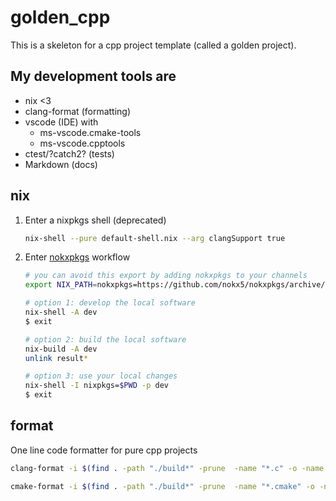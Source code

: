 # golden_cpp

This is a skeleton for a cpp project template (called a golden project).

## My development tools are
- nix <3
- clang-format (formatting)
- vscode (IDE) with 
  - ms-vscode.cmake-tools
  - ms-vscode.cpptools
- ctest/?catch2? (tests)
- Markdown (docs)

## nix

1. Enter a nixpkgs shell (deprecated)
   ```bash
   nix-shell --pure default-shell.nix --arg clangSupport true
   ```

2. Enter [nokxpkgs](https://github.com/nokx5/nokxpkgs#add-nokxpkgs-to-your-nix-channel) workflow
    ```bash
    # you can avoid this export by adding nokxpkgs to your channels
    export NIX_PATH=nokxpkgs=https://github.com/nokx5/nokxpkgs/archive/main.tar.gz
    
    # option 1: develop the local software
    nix-shell -A dev
    $ exit
    
    # option 2: build the local software
    nix-build -A dev
    unlink result*
    
    # option 3: use your local changes
    nix-shell -I nixpkgs=$PWD -p dev
    $ exit
    ```

## format
One line code formatter for pure cpp projects

```bash
clang-format -i $(find . -path "./build*" -prune  -name "*.c" -o -name "*.cpp" -o -name "*.h" -o -name "*.hpp")

cmake-format -i $(find . -path "./build*" -prune  -name "*.cmake" -o -name "CMakeLists.txt")
```
